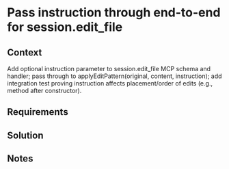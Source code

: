 # Pass instruction through end-to-end for session.edit_file

## Context

Add optional instruction parameter to session.edit_file MCP schema and handler; pass through to applyEditPattern(original, content, instruction); add integration test proving instruction affects placement/order of edits (e.g., method after constructor).

## Requirements

## Solution

## Notes
